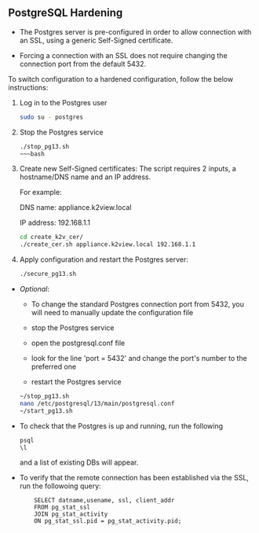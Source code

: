 ## PostgreSQL Hardening

* The Postgres server is pre-configured in order to allow connection with an SSL, using a generic Self-Signed certificate.

* Forcing a connection with an SSL does not require changing the connection port from the default 5432.

To switch configuration to a hardened configuration, follow the below instructions:

1. Log in to the Postgres user

    ~~~bash
    sudo su - postgres
    ~~~
2. Stop the Postgres service
   ~~~bash
   ./stop_pg13.sh
   ~~~bash
3. Create new Self-Signed certificates:
    The script requires 2 inputs, a hostname/DNS name and an IP address.

    For example:

	 DNS name: appliance.k2view.local 

	 IP address: 192.168.1.1

    ~~~bash
    cd create_k2v_cer/
    ./create_cer.sh appliance.k2view.local 192.168.1.1
    ~~~
4. Apply configuration and restart the Postgres server:
   
   ~~~bash
   ./secure_pg13.sh
   ~~~
	
* *Optional*:

	* To change the standard Postgres connection port from 5432, you will need to manually update the configuration file
	
	* stop the Postgres service
	
	* open the postgresql.conf file

	* look for the line 'port = 5432' and change the port's number to the preferred one

	* restart the Postgres service

	~~~bash
	~/stop_pg13.sh
	nano /etc/postgresql/13/main/postgresql.conf
	~/start_pg13.sh
	~~~
	

* To check that the Postgres is up and running, run the following
	~~~bash
	psql
	\l
	~~~

	and a list of existing DBs will appear.

* To verify that the remote connection has been established via the SSL, run the followoing query:
	~~~
		SELECT datname,usename, ssl, client_addr 
		FROM pg_stat_ssl
		JOIN pg_stat_activity
		ON pg_stat_ssl.pid = pg_stat_activity.pid;
	~~~
